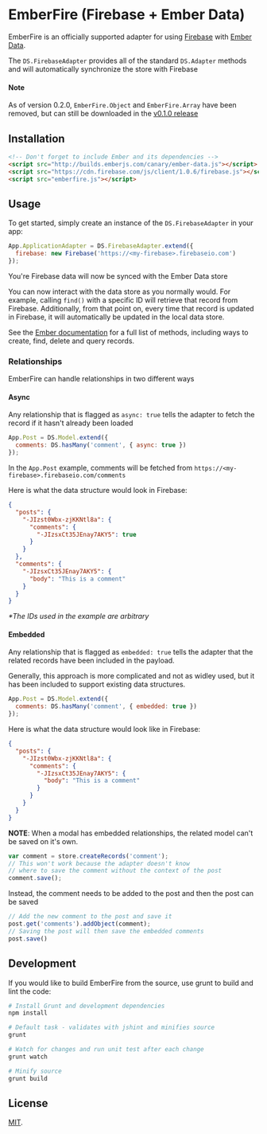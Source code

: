 # EmberFire (Firebase + Ember Data)

EmberFire is an officially supported adapter for using
[Firebase](http://www.firebase.com/?utm_medium=web&utm_source=emberFire) with
[Ember Data](https://github.com/emberjs/data).

The `DS.FirebaseAdapter` provides all of the standard `DS.Adapter` methods and will automatically synchronize the store with Firebase

#### Note
As of version 0.2.0, `EmberFire.Object` and `EmberFire.Array` have been removed, but can still be downloaded in the [v0.1.0 release](https://github.com/firebase/emberFire/releases/tag/v0.1.0)

## Installation

```html
<!-- Don't forget to include Ember and its dependencies -->
<script src="http://builds.emberjs.com/canary/ember-data.js"></script>
<script src="https://cdn.firebase.com/js/client/1.0.6/firebase.js"></script>
<script src="emberfire.js"></script>
```

## Usage

To get started, simply create an instance of the
`DS.FirebaseAdapter` in your app:

```js
App.ApplicationAdapter = DS.FirebaseAdapter.extend({
  firebase: new Firebase('https://<my-firebase>.firebaseio.com')
});
```

You're Firebase data will now be synced with the Ember Data store

You can now interact with the data store as you normally would. For example,
calling `find()` with a specific ID will retrieve that record from Firebase.
Additionally, from that point on, every time that record is updated in Firebase,
it will automatically be updated in the local data store.

See the [Ember documentation](http://emberjs.com/guides/models/) for a full
list of methods, including ways to create, find, delete and query records.

### Relationships

EmberFire can handle relationships in two different ways

#### Async

Any relationship that is flagged as `async: true` tells the adapter to fetch
the record if it hasn't already been loaded

```js
App.Post = DS.Model.extend({
  comments: DS.hasMany('comment', { async: true })
});
```

In the `App.Post` example, comments will be fetched from
`https://<my-firebase>.firebaseio.com/comments` 

Here is what the data structure would look in Firebase:

```json
{
  "posts": {
    "-JIzst0Wbx-zjKKNtl8a": {
      "comments": {
        "-JIzsxCt35JEnay7AKY5": true
      }
    }
  },
  "comments": {
    "-JIzsxCt35JEnay7AKY5": {
      "body": "This is a comment"
    }
  }
}
```

*\*The IDs used in the example are arbitrary*

#### Embedded

Any relationship that is flagged as `embedded: true` tells the adapter
that the related records have been included in the payload.

Generally, this approach is more complicated and not as widley used,
but it has been included to support existing data structures.

```js
App.Post = DS.Model.extend({
  comments: DS.hasMany('comment', { embedded: true })
});
```

Here is what the data structure would look like in Firebase:

```json
{
  "posts": {
    "-JIzst0Wbx-zjKKNtl8a": {
      "comments": {
        "-JIzsxCt35JEnay7AKY5": {
          "body": "This is a comment"
        }
      }
    }
  }
}
```

**NOTE**: When a modal has embedded relationships, the related model
can't be saved on it's own.

```js
var comment = store.createRecords('comment');
// This won't work because the adapter doesn't know
// where to save the comment without the context of the post
comment.save();
```

Instead, the comment needs to be added to the post
and then the post can be saved

```js
// Add the new comment to the post and save it
post.get('comments').addObject(comment);
// Saving the post will then save the embedded comments
post.save()
```

## Development

If you would like to build EmberFire from the source, use grunt to build and lint the code:

```bash
# Install Grunt and development dependencies
npm install

# Default task - validates with jshint and minifies source
grunt

# Watch for changes and run unit test after each change
grunt watch

# Minify source
grunt build
```

## License

[MIT](http://firebase.mit-license.org).
